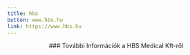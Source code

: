 ```yaml
---
title: hbs
button: www.hbs.hu
link: https://www.hbs.hu
---
```

<center>
### További Információk a HBS Medical Kft-ről
</center>